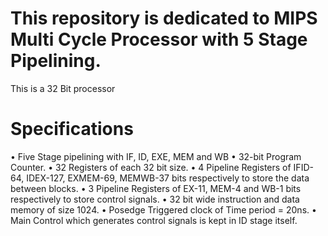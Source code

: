 # This repository is dedicated to MIPS Multi Cycle Processor with 5 Stage Pipelining.

This is a 32 Bit processor

# Specifications

• Five Stage pipelining with IF, ID, EXE, MEM and WB
• 32-bit Program Counter.
• 32 Registers of each 32 bit size.
• 4 Pipeline Registers of IFID-64, IDEX-127, EXMEM-69, MEMWB-37 bits respectively to store the data
between blocks.
• 3 Pipeline Registers of EX-11, MEM-4 and WB-1 bits respectively to store control signals.
• 32 bit wide instruction and data memory of size 1024.
• Posedge Triggered clock of Time period = 20ns.
• Main Control which generates control signals is kept in ID stage itself.
